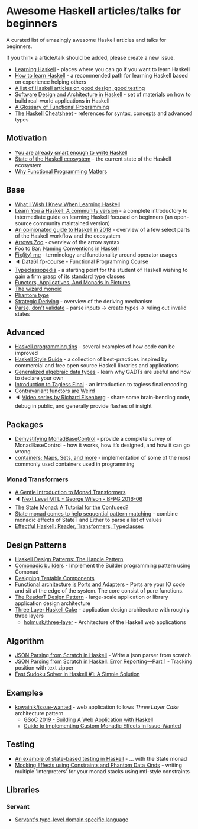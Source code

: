 # Awesome Haskell articles/talks for beginners

A curated list of amazingly awesome Haskell articles and talks for beginners.

If you think a article/talk should be added, please create a new issue.

- [Learning Haskell](https://wiki.haskell.org/Learning_Haskell) - places where you can go if you want to learn Haskell
- [How to learn Haskell](https://github.com/bitemyapp/learnhaskell) - a recommended path for learning Haskell based on experience helping others
- [A list of Haskell articles on good design, good testing](https://williamyaoh.com/posts/2019-11-24-design-and-testing-articles.html)
- [Software Design and Architecture in Haskell](https://github.com/graninas/software-design-in-haskell/) - set of materials on how to build real-world applications in Haskell
- [A Glossary of Functional Programming](http://degoes.net/articles/fp-glossary)
- [The Haskell Cheatsheet](http://cheatsheet.codeslower.com) - references for syntax, concepts and advanced types

## Motivation

- [You are already smart enough to write Haskell](https://williamyaoh.com/posts/2019-10-05-you-are-already-smart-enough.html)
- [State of the Haskell ecosystem](https://github.com/Gabriel439/post-rfc/blob/master/sotu.md) - the current state of the Haskell ecosystem
- [Why Functional Programming Matters](https://www.cs.kent.ac.uk/people/staff/dat/miranda/whyfp90.pdf)

## Base

- [What I Wish I Knew When Learning Haskell](http://dev.stephendiehl.com/hask)
- [Learn You a Haskell: A community version](https://learnyouahaskell.github.io/) - a complete introductory to intermediate guide on learning Haskell focused on beginners (an open-source community maintained version)
- [An opinionated guide to Haskell in 2018](https://lexi-lambda.github.io/blog/2018/02/10/an-opinionated-guide-to-haskell-in-2018/) - overview of a few select parts of the Haskell workflow and the ecosystem
- [Arrows Zoo](https://kowainik.github.io/posts/arrows-zoo) - overview of the arrow syntax
- [Foo to Bar: Naming Conventions in Haskell](https://kowainik.github.io/posts/naming-conventions)
- [Fix(ity) me](https://kowainik.github.io/posts/fixity) - terminology and functionality around operator usages
- :speaker: [Data61 fp-course](https://www.youtube.com/watch?v=NzIZzvbplSM&list=PLly9WMAVMrayYo2c-1E_rIRwBXG_FbLBW) - Functional Programming Course
- [Typeclassopedia](https://wiki.haskell.org/Typeclassopedia) - a starting point for the student of Haskell wishing to gain a firm grasp of its standard type classes
- [Functors, Applicatives, And Monads In Pictures](http://adit.io/posts/2013-04-17-functors,_applicatives,_and_monads_in_pictures.html)
- [The wizard monoid](http://www.haskellforall.com/2018/02/the-wizard-monoid.html)
- [Phantom type](https://wiki.haskell.org/Phantom_type)
- [Strategic Deriving](https://kowainik.github.io/posts/deriving) - overview of the deriving mechanism
- [Parse, don’t validate](https://lexi-lambda.github.io/blog/2019/11/05/parse-don-t-validate/) - parse inputs -> create types -> ruling out invalid states

## Advanced

- [Haskell programming tips](https://wiki.haskell.org/Haskell_programming_tips) - several examples of how code can be improved
- [Haskell Style Guide](https://kowainik.github.io/posts/2019-02-06-style-guide) - a collection of best-practices inspired by commercial and free open source Haskell libraries and applications
- [Generalized algebraic data types](https://en.wikibooks.org/wiki/Haskell/GADT) - learn why GADTs are useful and how to declare your own
- [Introduction to Tagless Final](https://serokell.io/blog/tagless-final) - an introduction to tagless final encoding
- [Contravariant functors are Weird](https://sanj.ink/posts/2020-06-13-contravariant-functors-are-weird.html)
- :speaker: [Video series by Richard Eisenberg](https://www.youtube.com/playlist?list=PLyzwHTVJlRc9QcF_tdqc9RdxJED8Mvyh1) - share some brain-bending code, debug in public, and generally provide flashes of insight

## Packages

- [Demystifying MonadBaseControl](https://lexi-lambda.github.io/blog/2019/09/07/demystifying-monadbasecontrol) - provide a complete survey of MonadBaseControl - how it works, how it’s designed, and how it can go wrong
- [containers: Maps, Sets, and more](https://www.fpcomplete.com/haskell/library/containers/) - implementation of some of the most commonly used containers used in programming

### Monad Transformers

- [A Gentle Introduction to Monad Transformers](https://two-wrongs.com/a-gentle-introduction-to-monad-transformers)
- :speaker: [Next Level MTL - George Wilson - BFPG 2016-06](https://www.youtube.com/watch?v=GZPup5Iuaqw)
- [The State Monad: A Tutorial for the Confused?](http://brandon.si/code/the-state-monad-a-tutorial-for-the-confused/)
- [State monad comes to help sequential pattern matching](https://kowainik.github.io/posts/2018-11-18-state-pattern-matching) - combine monadic effects of StateT and Either to parse a list of values
- [Effectful Haskell: Reader, Transformers, Typeclasses](https://slpopejoy.github.io/posts/Effectful02.html)

## Design Patterns

- [Haskell Design Patterns: The Handle Pattern](https://jaspervdj.be/posts/2018-03-08-handle-pattern.html)
- [Comonadic builders](https://kodimensional.dev/posts/2019-03-25-comonadic-builders) - Implement the Builder programming pattern using Comonad
- [Designing Testable Components](http://felixmulder.com/writing/2019/10/05/Designing-testable-components.html)
- [Functional architecture is Ports and Adapters](https://blog.ploeh.dk/2016/03/18/functional-architecture-is-ports-and-adapters/) - Ports are your IO code and sit at the edge of the system. The core consist of pure functions.
- [The ReaderT Design Pattern](https://www.fpcomplete.com/blog/2017/06/readert-design-pattern) - large-scale application or library application design architecture
- [Three Layer Haskell Cake](https://www.parsonsmatt.org/2018/03/22/three_layer_haskell_cake.html) - application design architecture with roughly three layers
  - [holmusk/three-layer](https://github.com/Holmusk/three-layer) - Architecture of the Haskell web applications

## Algorithm

- [JSON Parsing from Scratch in Haskell](https://abhinavsarkar.net/posts/json-parsing-from-scratch-in-haskell/) - Write a json parser from scratch
- [JSON Parsing from Scratch in Haskell: Error Reporting—Part 1](https://abhinavsarkar.net/posts/json-parsing-from-scratch-in-haskell-2/) - Tracking position with text zipper
- [Fast Sudoku Solver in Haskell #1: A Simple Solution](https://abhinavsarkar.net/posts/fast-sudoku-solver-in-haskell-1/)

## Examples

- [kowainik/issue-wanted](https://github.com/kowainik/issue-wanted) - web application follows _Three Layer Cake_ architecture pattern
  - [GSoC 2019 - Building A Web Application with Haskell](https://rashadg1030.github.io/rashad-blog/6.html)
  - [Guide to Implementing Custom Monadic Effects in Issue-Wanted](https://rashadg1030.github.io/rashad-blog/7.html)

## Testing

- [An example of state-based testing in Haskell](https://blog.ploeh.dk/2019/03/11/an-example-of-state-based-testing-in-haskell/) - ... with the State monad
- [Mocking Effects using Constraints and Phantom Data Kinds](https://chrispenner.ca/posts/mock-effects-with-data-kinds) - writing multiple 'interpreters' for your monad stacks using mtl-style constraints

## Libraries

### Servant

- [Servant's type-level domain specific language](https://bradparker.com/content/posts/2019-10-05-servant-types.html)

